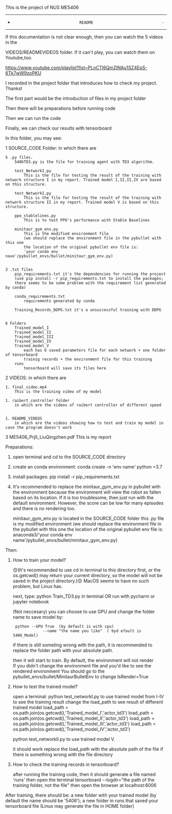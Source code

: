This is the project of NUS ME5406


----------------------------------------------------------------------------------
-                                  README                              -
----------------------------------------------------------------------------------

If this documentation is not clear enough, then you can watch the 5 videos in the 

VIDEOS/READMEVIDEOS folder. If it can't play, you can watch them on Youtube,too.

https://www.youtube.com/playlist?list=PLnCTl6QmZINAu1SZ4EpS-6Tk7wW9zoPKU 

I recorded in the project folder that introduces how to check my project. Thanks!



The first part would be the introduction of files in my project folder

Then there will be preparations before running code

Then we can run the code

Finally, we can check our results with tensorboard






In this folder, you may see:


1 SOURCE_CODE Folder:
	in which there are

	5 .py files.
		5406TD3.py is the file for training agent with TD3 algorithm.

		test_NetworkI.py 
			This is the file for testing the result of the training with network structure I in my report. Trained model I,II,II,IV are based on this structure.

		test_NetworkI.py 
			This is the file for testing the result of the training with network structure II in my report. Trained model V is based on this structure.

		ppo_stablelines.py 
			This is to test PPO's performance with Stable Baselines

		minitaur_gym_env.py 
			This is the modified environment file
			(we should replace the environment file in the pybullet with this one
			the location of the original pybullet env file is:
			'your conda env nave'/pybullet_envs/bullet/minitaur_gym_env.py)


	3 .txt files
		pip_requirements.txt it's the dependencies for running the project
		(use pip install -r pip_requirements.txt to install the packages;
		there seems to be some problem with the requirement list generated by conda)

		conda_requirements.txt
			requirements generated by conda

		Training_Records_DDPG.txt it's a unsuccessful training with DDPG

	
	6 Folders
		Trained_model_I 
		Trained_model_II 
		Trained_model_III 
		Trained_model_IV
		Trained_model_V
			each has 6 saved parameters file for each network + one folder of tensorboard
			trainig records + the environment file for this training
		runs
			tensorboard will save its files here

2 VIDEOS:
	in which there are

	1. final_video.mp4
		This is the training video of my model 
		
	1. raibert_controller folder
		in which are the videos of raibert controller of different speed


	1. README_VIDEOS
		in which are the videos showing how to test and train my model in case the program doesn't work



3 ME5406_PrjII_LiuQingzhen.pdf
	This is my report



Preparations:

1. open terminal and cd to the SOURCE_CODE directory
2. create an conda environment: conda create -n 'env name' python =3.7
3. install packages: pip install -r pip_requirements.txt
4. It's recommended to replace the minitaur_gym_env.py in pybullet with the environment 
	because the environment will view the robot as fallen based on its
	location. If it is too troublesome, then just run with the default environment. However, the score can be low for many episodes and there is no rendering too.

	minitaur_gym_env.py is located in the SOURCE_CODE folder
		this .py file is my modified environment
		(we should replace the environment file in the pybullet with this one
		the location of the original pybullet env file is:
			anaconda3/'your conda env name'/pybullet_envs/bullet/minitaur_gym_env.py)


Then:

1. How to train your model?
	
	😊(It's recommended to use cd in terminal to this directory first, or the os.getcwd() may return your current directory, so the model will not be saved in the project directory.)😊 MacOS seems to have no such problem, but Linux has.

	next, type: python Train_TD3.py in terminal OR run with pycharm or jupyter notebook

	(Not neccesary)
	you can choose to use GPU and change the folder name to save model by:
		
		python --GPU True  (by default is with cpu) 
			 		--name "the name you like"  ( byd efault is 5406_Model)

	if there is still someting wrong with the path, it is recommended to replace the folder
	path with your absolute path. 

	then it will start to train. By default, the environment will not render	
	If you didn't change the environment file and you'd like to see the rendered environment
	You should go to the pybullet_envs/bullet/MinitaurBulletEnv to change IsRender=True


2. How to test the trained model?

	
	open a terminal:
	python test_networkI.py to use trained model from I-IV
		to see the training result
		change the load_path to see result of different trained model
		load_path = os.path.join(os.getcwd(),'Trained_model_I','actor_td3')
		load_path = os.path.join(os.getcwd(),'Trained_model_II','actor_td3')
		load_path = os.path.join(os.getcwd(),'Trained_model_III','actor_td3')
		load_path = os.path.join(os.getcwd(),'Trained_model_IV','actor_td3')
	
	python test_networkII.py to use trained model V. 



	it should work
	replace the load_path with the absolute path of the file if there is something wrong 
	with the file directory


3. How to check the training records in tensorboard?

	after running the training code, then  it should generate a file named 'runs'
	then open the terminal
	tensorboard --logdir="the path of the training folder, not the file"
	then open the browser at localhost:6006




After training, there should be:
	a new folder with your trained model (by default the name should be '5406');
	a new folder in runs that saved your tensorboard file 
		(Linux may generate the file in HOME folder)



 
